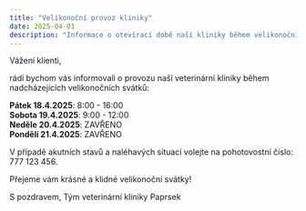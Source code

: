 ```yaml
---
title: "Velikonoční provoz kliniky"
date: 2025-04-01
description: "Informace o otevírací době naší kliniky během velikonočních svátků."
---
```


Vážení klienti,

rádi bychom vás informovali o provozu naší veterinární kliniky během nadcházejících velikonočních svátků:

**Pátek 18.4.2025**: 8:00 - 16:00  
**Sobota 19.4.2025**: 9:00 - 12:00  
**Neděle 20.4.2025**: ZAVŘENO  
**Pondělí 21.4.2025**: ZAVŘENO

V případě akutních stavů a naléhavých situací volejte na pohotovostní číslo: 777 123 456.

Přejeme vám krásné a klidné velikonoční svátky!

S pozdravem,
Tým veterinární kliniky Paprsek